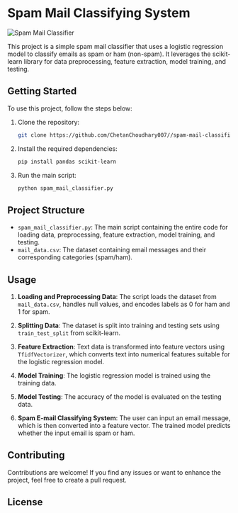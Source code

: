 # Spam Mail Classifying System

![Spam Mail Classifier](https://miro.medium.com/v2/resize:fit:470/1*byZ8tSrUasgfCvHU0a315Q.png)


This project is a simple spam mail classifier that uses a logistic regression model to classify emails as spam or ham (non-spam). It leverages the scikit-learn library for data preprocessing, feature extraction, model training, and testing.

## Getting Started

To use this project, follow the steps below:

1. Clone the repository:

   ```bash
   git clone https://github.com/ChetanChoudhary007//spam-mail-classifier.git
   ```

2. Install the required dependencies:

   ```bash
   pip install pandas scikit-learn
   ```

3. Run the main script:

   ```bash
   python spam_mail_classifier.py
   ```

## Project Structure

- `spam_mail_classifier.py`: The main script containing the entire code for loading data, preprocessing, feature extraction, model training, and testing.
- `mail_data.csv`: The dataset containing email messages and their corresponding categories (spam/ham).

## Usage

1. **Loading and Preprocessing Data**: The script loads the dataset from `mail_data.csv`, handles null values, and encodes labels as 0 for ham and 1 for spam.

2. **Splitting Data**: The dataset is split into training and testing sets using `train_test_split` from scikit-learn.

3. **Feature Extraction**: Text data is transformed into feature vectors using `TfidfVectorizer`, which converts text into numerical features suitable for the logistic regression model.

4. **Model Training**: The logistic regression model is trained using the training data.

5. **Model Testing**: The accuracy of the model is evaluated on the testing data.

6. **Spam E-mail Classifying System**: The user can input an email message, which is then converted into a feature vector. The trained model predicts whether the input email is spam or ham.

## Contributing

Contributions are welcome! If you find any issues or want to enhance the project, feel free to create a pull request.

## License
